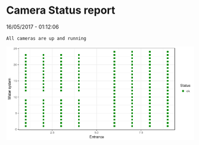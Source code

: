 Camera Status report
================
16/05/2017 - 01:12:06

    All cameras are up and running

![](camreport_files/figure-markdown_github/unnamed-chunk-2-1.png)
